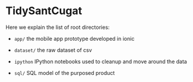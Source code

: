 # TidySantCugat

Here we explain the list of root directories:

* `app/` the mobile app prototype developed in ionic

* `dataset/` the raw dataset of csv

* `ipython` IPython notebooks used to cleanup and move around the data

* `sql/` SQL model of the purposed product
